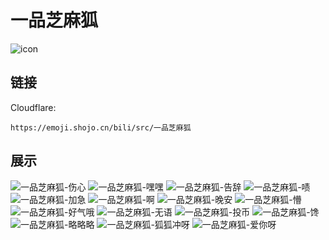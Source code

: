# 一品芝麻狐
![icon](https://emoji.shojo.cn/bili/src/一品芝麻狐/icon.png)
## 链接
Cloudflare:
```
https://emoji.shojo.cn/bili/src/一品芝麻狐
```
## 展示
![一品芝麻狐-伤心](https://emoji.shojo.cn/bili/src/一品芝麻狐/一品芝麻狐-伤心.png)
![一品芝麻狐-嘿嘿](https://emoji.shojo.cn/bili/src/一品芝麻狐/一品芝麻狐-嘿嘿.png)
![一品芝麻狐-告辞](https://emoji.shojo.cn/bili/src/一品芝麻狐/一品芝麻狐-告辞.png)
![一品芝麻狐-啧](https://emoji.shojo.cn/bili/src/一品芝麻狐/一品芝麻狐-啧.png)
![一品芝麻狐-加急](https://emoji.shojo.cn/bili/src/一品芝麻狐/一品芝麻狐-加急.png)
![一品芝麻狐-啊](https://emoji.shojo.cn/bili/src/一品芝麻狐/一品芝麻狐-啊.png)
![一品芝麻狐-晚安](https://emoji.shojo.cn/bili/src/一品芝麻狐/一品芝麻狐-晚安.png)
![一品芝麻狐-懵](https://emoji.shojo.cn/bili/src/一品芝麻狐/一品芝麻狐-懵.png)
![一品芝麻狐-好气哦](https://emoji.shojo.cn/bili/src/一品芝麻狐/一品芝麻狐-好气哦.png)
![一品芝麻狐-无语](https://emoji.shojo.cn/bili/src/一品芝麻狐/一品芝麻狐-无语.png)
![一品芝麻狐-投币](https://emoji.shojo.cn/bili/src/一品芝麻狐/一品芝麻狐-投币.png)
![一品芝麻狐-馋](https://emoji.shojo.cn/bili/src/一品芝麻狐/一品芝麻狐-馋.png)
![一品芝麻狐-略略略](https://emoji.shojo.cn/bili/src/一品芝麻狐/一品芝麻狐-略略略.png)
![一品芝麻狐-狐狐冲呀](https://emoji.shojo.cn/bili/src/一品芝麻狐/一品芝麻狐-狐狐冲呀.png)
![一品芝麻狐-爱你呀](https://emoji.shojo.cn/bili/src/一品芝麻狐/一品芝麻狐-爱你呀.png)
